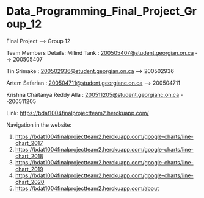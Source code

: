 # Data_Programming_Final_Project_Group_12
Final Project --> Group 12

Team Members Details:
Milind Tank : 200505407@student.georgian.on.ca --> 200505407

Tin Srimake : 200502936@student.georgian.on.ca --> 200502936

Artem Safarian : 200504711@student.georgianc.on.ca --> 200504711

Krishna Chaitanya Reddy Alla : 200511205@student.georgianc.on.ca --200511205


Link: https://bdat1004finalprojectteam2.herokuapp.com/

Navigation in the website:
1) https://bdat1004finalprojectteam2.herokuapp.com/google-charts/line-chart_2017
2) https://bdat1004finalprojectteam2.herokuapp.com/google-charts/line-chart_2018
3) https://bdat1004finalprojectteam2.herokuapp.com/google-charts/line-chart_2019
4) https://bdat1004finalprojectteam2.herokuapp.com/google-charts/line-chart_2020
5) https://bdat1004finalprojectteam2.herokuapp.com/about

